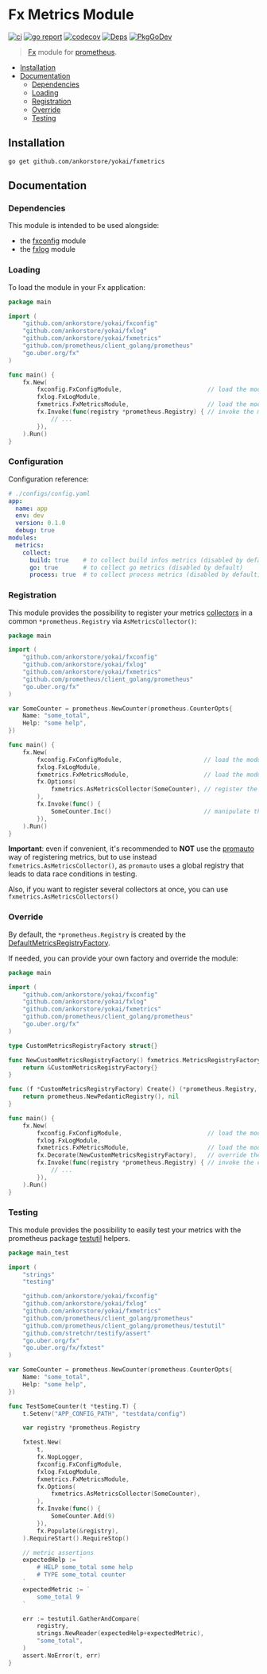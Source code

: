 # Fx Metrics Module

[![ci](https://github.com/ankorstore/yokai/actions/workflows/fxmetrics-ci.yml/badge.svg)](https://github.com/ankorstore/yokai/actions/workflows/fxmetrics-ci.yml)
[![go report](https://goreportcard.com/badge/github.com/ankorstore/yokai/fxmetrics)](https://goreportcard.com/report/github.com/ankorstore/yokai/fxmetrics)
[![codecov](https://codecov.io/gh/ankorstore/yokai/graph/badge.svg?token=ghUBlFsjhR&flag=fxmetrics)](https://app.codecov.io/gh/ankorstore/yokai/tree/main/fxmetrics)
[![Deps](https://img.shields.io/badge/osi-deps-blue)](https://deps.dev/go/github.com%2Fankorstore%2Fyokai%2Ffxmetrics)
[![PkgGoDev](https://pkg.go.dev/badge/github.com/ankorstore/yokai/fxmetrics)](https://pkg.go.dev/github.com/ankorstore/yokai/fxmetrics)

> [Fx](https://uber-go.github.io/fx/) module for [prometheus](https://github.com/prometheus/client_golang).

<!-- TOC -->
* [Installation](#installation)
* [Documentation](#documentation)
	* [Dependencies](#dependencies)
	* [Loading](#loading)
	* [Registration](#registration)
	* [Override](#override)
	* [Testing](#testing)
<!-- TOC -->

## Installation

```shell
go get github.com/ankorstore/yokai/fxmetrics
```

## Documentation

### Dependencies

This module is intended to be used alongside:

- the [fxconfig](https://github.com/ankorstore/yokai/tree/main/fxconfig) module
- the [fxlog](https://github.com/ankorstore/yokai/tree/main/fxlog) module

### Loading

To load the module in your Fx application:

```go
package main

import (
	"github.com/ankorstore/yokai/fxconfig"
	"github.com/ankorstore/yokai/fxlog"
	"github.com/ankorstore/yokai/fxmetrics"
	"github.com/prometheus/client_golang/prometheus"
	"go.uber.org/fx"
)

func main() {
	fx.New(
		fxconfig.FxConfigModule,                        // load the module dependencies
		fxlog.FxLogModule,
		fxmetrics.FxMetricsModule,                      // load the module
		fx.Invoke(func(registry *prometheus.Registry) { // invoke the metrics registry
			// ...
		}),
	).Run()
}
```

### Configuration

Configuration reference:

```yaml
# ./configs/config.yaml
app:
  name: app
  env: dev
  version: 0.1.0
  debug: true
modules:
  metrics:
    collect:
      build: true    # to collect build infos metrics (disabled by default)
      go: true       # to collect go metrics (disabled by default)
      process: true  # to collect process metrics (disabled by default)
```

### Registration

This module provides the possibility to register your metrics [collectors](https://github.com/prometheus/client_golang/blob/main/prometheus/collector.go) in a common `*prometheus.Registry` via `AsMetricsCollector()`:

```go
package main

import (
	"github.com/ankorstore/yokai/fxconfig"
	"github.com/ankorstore/yokai/fxlog"
	"github.com/ankorstore/yokai/fxmetrics"
	"github.com/prometheus/client_golang/prometheus"
	"go.uber.org/fx"
)

var SomeCounter = prometheus.NewCounter(prometheus.CounterOpts{
	Name: "some_total",
	Help: "some help",
})

func main() {
	fx.New(
		fxconfig.FxConfigModule,                       // load the module dependencies
		fxlog.FxLogModule,
		fxmetrics.FxMetricsModule,                     // load the module
		fx.Options(
			fxmetrics.AsMetricsCollector(SomeCounter), // register the counter
		),
		fx.Invoke(func() {
			SomeCounter.Inc()                          // manipulate the counter
		}),
	).Run()
}
```

**Important**: even if convenient, it's recommended to **NOT** use the [promauto](https://github.com/prometheus/client_golang/tree/main/prometheus/promauto) way of registering metrics,
but to use instead `fxmetrics.AsMetricsCollector()`, as `promauto` uses a global registry that leads to data race
conditions in testing.

Also, if you want to register several collectors at once, you can use `fxmetrics.AsMetricsCollectors()`

### Override

By default, the `*prometheus.Registry` is created by the [DefaultMetricsRegistryFactory](factory.go).

If needed, you can provide your own factory and override the module:

```go
package main

import (
	"github.com/ankorstore/yokai/fxconfig"
	"github.com/ankorstore/yokai/fxlog"
	"github.com/ankorstore/yokai/fxmetrics"
	"github.com/prometheus/client_golang/prometheus"
	"go.uber.org/fx"
)

type CustomMetricsRegistryFactory struct{}

func NewCustomMetricsRegistryFactory() fxmetrics.MetricsRegistryFactory {
	return &CustomMetricsRegistryFactory{}
}

func (f *CustomMetricsRegistryFactory) Create() (*prometheus.Registry, error) {
	return prometheus.NewPedanticRegistry(), nil
}

func main() {
	fx.New(
		fxconfig.FxConfigModule,                        // load the module dependencies
		fxlog.FxLogModule,
		fxmetrics.FxMetricsModule,                      // load the module
		fx.Decorate(NewCustomMetricsRegistryFactory),   // override the module with a custom factory
		fx.Invoke(func(registry *prometheus.Registry) { // invoke the custom registry
			// ...
		}),
	).Run()
}
```

### Testing

This module provides the possibility to easily test your metrics with the prometheus package [testutil](https://github.com/prometheus/client_golang/tree/main/prometheus/testutil) helpers.

```go
package main_test

import (
	"strings"
	"testing"

	"github.com/ankorstore/yokai/fxconfig"
	"github.com/ankorstore/yokai/fxlog"
	"github.com/ankorstore/yokai/fxmetrics"
	"github.com/prometheus/client_golang/prometheus"
	"github.com/prometheus/client_golang/prometheus/testutil"
	"github.com/stretchr/testify/assert"
	"go.uber.org/fx"
	"go.uber.org/fx/fxtest"
)

var SomeCounter = prometheus.NewCounter(prometheus.CounterOpts{
	Name: "some_total",
	Help: "some help",
})

func TestSomeCounter(t *testing.T) {
	t.Setenv("APP_CONFIG_PATH", "testdata/config")

	var registry *prometheus.Registry

	fxtest.New(
		t,
		fx.NopLogger,
		fxconfig.FxConfigModule,
		fxlog.FxLogModule,
		fxmetrics.FxMetricsModule,
		fx.Options(
			fxmetrics.AsMetricsCollector(SomeCounter),
		),
		fx.Invoke(func() {
			SomeCounter.Add(9)
		}),
		fx.Populate(&registry),
	).RequireStart().RequireStop()

	// metric assertions
	expectedHelp := `
		# HELP some_total some help
		# TYPE some_total counter
	`
	expectedMetric := `
		some_total 9
	`

	err := testutil.GatherAndCompare(
		registry,
		strings.NewReader(expectedHelp+expectedMetric),
		"some_total",
	)
	assert.NoError(t, err)
}
```
